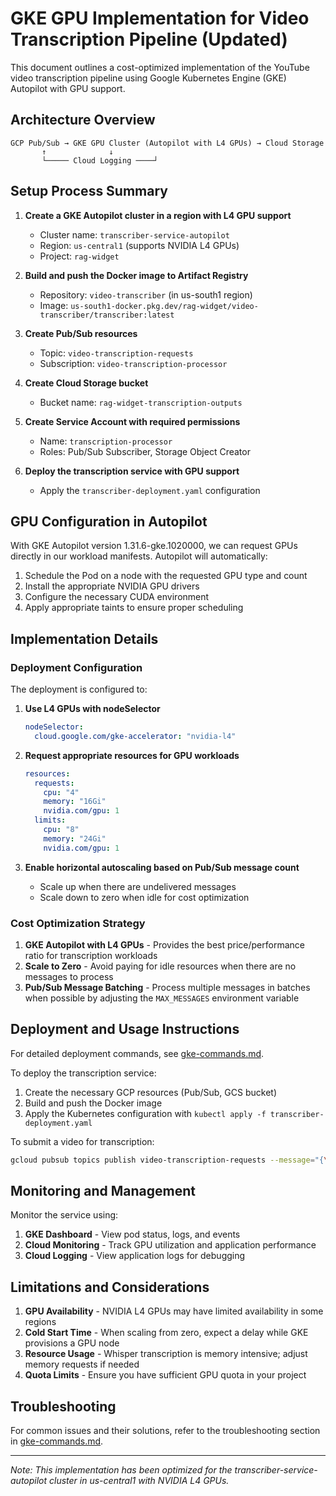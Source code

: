# GKE GPU Implementation for Video Transcription Pipeline (Updated)

This document outlines a cost-optimized implementation of the YouTube video transcription pipeline using Google Kubernetes Engine (GKE) Autopilot with GPU support.

## Architecture Overview

```
GCP Pub/Sub → GKE GPU Cluster (Autopilot with L4 GPUs) → Cloud Storage
       ↑              ↓
       └───── Cloud Logging ────┘
```

## Setup Process Summary

1. **Create a GKE Autopilot cluster in a region with L4 GPU support**
   - Cluster name: `transcriber-service-autopilot`
   - Region: `us-central1` (supports NVIDIA L4 GPUs)
   - Project: `rag-widget`

2. **Build and push the Docker image to Artifact Registry**
   - Repository: `video-transcriber` (in us-south1 region)
   - Image: `us-south1-docker.pkg.dev/rag-widget/video-transcriber/transcriber:latest`

3. **Create Pub/Sub resources**
   - Topic: `video-transcription-requests`
   - Subscription: `video-transcription-processor`

4. **Create Cloud Storage bucket**
   - Bucket name: `rag-widget-transcription-outputs`

5. **Create Service Account with required permissions**
   - Name: `transcription-processor`
   - Roles: Pub/Sub Subscriber, Storage Object Creator

6. **Deploy the transcription service with GPU support**
   - Apply the `transcriber-deployment.yaml` configuration

## GPU Configuration in Autopilot

With GKE Autopilot version 1.31.6-gke.1020000, we can request GPUs directly in our workload manifests. Autopilot will automatically:

1. Schedule the Pod on a node with the requested GPU type and count
2. Install the appropriate NVIDIA GPU drivers
3. Configure the necessary CUDA environment
4. Apply appropriate taints to ensure proper scheduling

## Implementation Details

### Deployment Configuration

The deployment is configured to:

1. **Use L4 GPUs with nodeSelector** 
   ```yaml
   nodeSelector:
     cloud.google.com/gke-accelerator: "nvidia-l4"
   ```

2. **Request appropriate resources for GPU workloads**
   ```yaml
   resources:
     requests:
       cpu: "4"
       memory: "16Gi"
       nvidia.com/gpu: 1
     limits:
       cpu: "8"
       memory: "24Gi"
       nvidia.com/gpu: 1
   ```

3. **Enable horizontal autoscaling based on Pub/Sub message count**
   - Scale up when there are undelivered messages
   - Scale down to zero when idle for cost optimization

### Cost Optimization Strategy

1. **GKE Autopilot with L4 GPUs** - Provides the best price/performance ratio for transcription workloads
2. **Scale to Zero** - Avoid paying for idle resources when there are no messages to process
3. **Pub/Sub Message Batching** - Process multiple messages in batches when possible by adjusting the `MAX_MESSAGES` environment variable

## Deployment and Usage Instructions

For detailed deployment commands, see [gke-commands.md](gke-commands.md).

To deploy the transcription service:

1. Create the necessary GCP resources (Pub/Sub, GCS bucket)
2. Build and push the Docker image
3. Apply the Kubernetes configuration with `kubectl apply -f transcriber-deployment.yaml`

To submit a video for transcription:

```bash
gcloud pubsub topics publish video-transcription-requests --message="{\"video_url\": \"https://www.youtube.com/watch?v=YOUR_VIDEO_ID\"}"
```

## Monitoring and Management

Monitor the service using:

1. **GKE Dashboard** - View pod status, logs, and events
2. **Cloud Monitoring** - Track GPU utilization and application performance
3. **Cloud Logging** - View application logs for debugging

## Limitations and Considerations

1. **GPU Availability** - NVIDIA L4 GPUs may have limited availability in some regions
2. **Cold Start Time** - When scaling from zero, expect a delay while GKE provisions a GPU node
3. **Resource Usage** - Whisper transcription is memory intensive; adjust memory requests if needed
4. **Quota Limits** - Ensure you have sufficient GPU quota in your project

## Troubleshooting

For common issues and their solutions, refer to the troubleshooting section in [gke-commands.md](gke-commands.md).

---

*Note: This implementation has been optimized for the transcriber-service-autopilot cluster in us-central1 with NVIDIA L4 GPUs.*